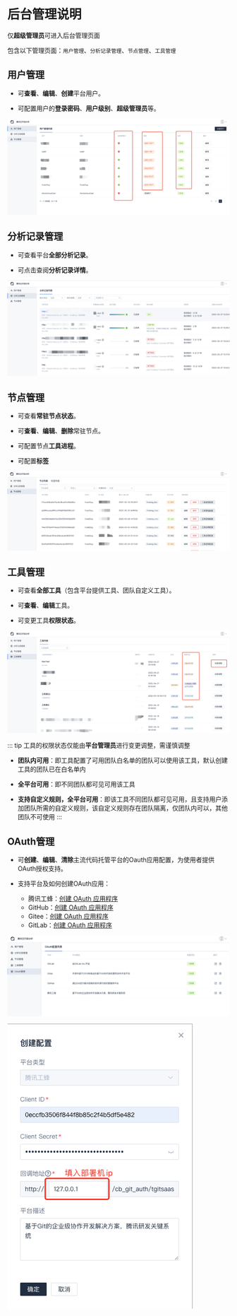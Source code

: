 # 后台管理说明

仅**超级管理员**可进入后台管理页面

包含以下管理页面：`用户管理`、`分析记录管理`、`节点管理`、`工具管理`

## 用户管理

- 可**查看**、**编辑**、**创建**平台用户。

- 可配置用户的**登录密码**、**用户级别**、**超级管理员**等。

![用户管理](../../../images/manage_01.png)

## 分析记录管理

- 可查看平台**全部分析记录**。

- 可点击查阅**分析记录详情**。

![分析记录管理](../../../images/manage_02.png)

## 节点管理

- 可查看**常驻节点状态**。

- 可**查看**、**编辑**、**删除**常驻节点。

- 可配置节点**工具进程**。

- 可配置**标签**

![节点管理](../../../images/manage_03.png)

## 工具管理

- 可查看**全部工具**（包含平台提供工具、团队自定义工具）。

- 可**查看**、**编辑**工具。

- 可变更工具**权限状态**。

![工具管理](../../../images/manage_04.png)

::: tip
工具的权限状态仅能由**平台管理员**进行变更调整，需谨慎调整

- **团队内可用**：即工具配置了可用团队白名单的团队可以使用该工具，默认创建工具的团队已在白名单内

- **全平台可用**：即不同团队都可见可用该工具

- **支持自定义规则，全平台可用**：即该工具不同团队都可见可用，且支持用户添加团队所需的自定义规则，该自定义规则存在团队隔离，仅团队内可以，其他团队不可使用
:::

## OAuth管理

- 可**创建**、**编辑**、**清除**主流代码托管平台的Oauth应用配置，为使用者提供OAuth授权支持。

- 支持平台及如何创建OAuth应用：

    - 腾讯工蜂：[创建 OAuth 应用程序](https://code.tencent.com/help/oauth2/)
    - GitHub：[创建 OAuth 应用程序](https://docs.github.com/cn/developers/apps/building-oauth-apps/creating-an-oauth-app)
    - Gitee：[创建 OAuth 应用程序](https://gitee.com/api/v5/oauth_doc#/list-item-3)
    - GitLab：[创建 OAuth 应用程序](https://docs.gitlab.com/ee/integration/oauth_provider.html)


![OAuth管理](../../../images/manage_05.png)

![OAuth管理](../../../images/manage_06.png)